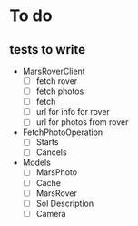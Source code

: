 #  To do

## tests to write

- MarsRoverClient
    - [ ] fetch rover
    - [ ] fetch photos
    - [ ] fetch <generic>
    - [ ] url for info for rover
    - [ ] url for photos from rover
- FetchPhotoOperation
    - [ ] Starts
    - [ ] Cancels
- Models
    - [ ] MarsPhoto
    - [ ] Cache
    - [ ] MarsRover
    - [ ] Sol Description
    - [ ] Camera
